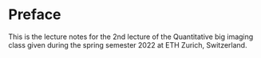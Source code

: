 # Preface
This is the lecture notes for the 2nd lecture of the Quantitative big imaging class given during the spring semester 2022 at ETH Zurich, Switzerland.
